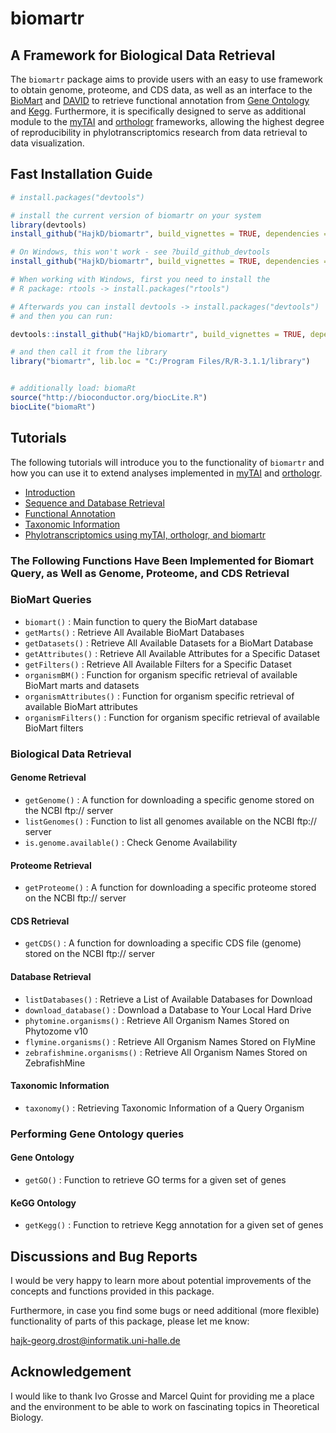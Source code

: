 biomartr
========

## A Framework for Biological Data Retrieval

The `biomartr` package aims to provide users with an easy to use framework to obtain genome, proteome, and CDS data, as well as an interface to the [BioMart](http://www.biomart.org/) and [DAVID](http://david.abcc.ncifcrf.gov/) to retrieve functional annotation from [Gene Ontology](http://geneontology.org/page/go-enrichment-analysis) and [Kegg](http://www.genome.jp/kegg/). Furthermore, it is specifically designed to serve as additional module to
the [myTAI](https://github.com/HajkD/myTAI) and [orthologr](https://github.com/HajkD/orthologr) frameworks, allowing the highest degree of reproducibility in phylotranscriptomics research from data retrieval to data visualization.


## Fast Installation Guide

```r
# install.packages("devtools")

# install the current version of biomartr on your system
library(devtools)
install_github("HajkD/biomartr", build_vignettes = TRUE, dependencies = TRUE)

# On Windows, this won't work - see ?build_github_devtools
install_github("HajkD/biomartr", build_vignettes = TRUE, dependencies = TRUE)

# When working with Windows, first you need to install the
# R package: rtools -> install.packages("rtools")

# Afterwards you can install devtools -> install.packages("devtools")
# and then you can run:

devtools::install_github("HajkD/biomartr", build_vignettes = TRUE, dependencies = TRUE)

# and then call it from the library
library("biomartr", lib.loc = "C:/Program Files/R/R-3.1.1/library")


# additionally load: biomaRt
source("http://bioconductor.org/biocLite.R")
biocLite("biomaRt")

```

## Tutorials

The following tutorials will introduce you to the
functionality of `biomartr` and how you can use it to extend
analyses implemented in [myTAI](http://cran.r-project.org/web/packages/myTAI/index.html) and [orthologr](https://github.com/HajkD/orthologr).

- [Introduction](https://github.com/HajkD/biomartr/tree/master/vignettes/Introduction.Rmd)
- [Sequence and Database Retrieval](https://github.com/HajkD/biomartr/tree/master/vignettes/Sequence_Retrieval.Rmd)
- [Functional Annotation](https://github.com/HajkD/biomartr/tree/master/vignettes/Functional_Annotation.Rmd)
- [Taxonomic Information](https://github.com/HajkD/biomartr/tree/master/vignettes/Taxonomy.Rmd)
- [Phylotranscriptomics using myTAI, orthologr, and biomartr](https://github.com/HajkD/biomartr/tree/master/vignettes/Phylotranscriptomics.Rmd)


### The Following Functions Have Been Implemented for Biomart Query, as Well as Genome, Proteome, and CDS Retrieval

### BioMart Queries

* `biomart()` : Main function to query the BioMart database
* `getMarts()` : Retrieve All Available BioMart Databases
* `getDatasets()` : Retrieve All Available Datasets for a BioMart Database
* `getAttributes()` : Retrieve All Available Attributes for a Specific Dataset
* `getFilters()` : Retrieve All Available Filters for a Specific Dataset
* `organismBM()` : Function for organism specific retrieval of available BioMart marts and datasets
* `organismAttributes()` : Function for organism specific retrieval of available BioMart attributes
* `organismFilters()` : Function for organism specific retrieval of available BioMart filters


### Biological Data Retrieval

#### Genome Retrieval

* `getGenome()` : A function for downloading a specific genome stored on the NCBI ftp:// server
* `listGenomes()` : Function to list all genomes available on the NCBI ftp:// server
* `is.genome.available()` : Check Genome Availability
#### Proteome Retrieval

* `getProteome()` : A function for downloading a specific proteome stored on the NCBI ftp:// server

#### CDS Retrieval

* `getCDS()` : A function for downloading a specific CDS file (genome) stored on the NCBI ftp:// server

#### Database Retrieval

* `listDatabases()` : Retrieve a List of Available Databases for Download
* `download_database()` : Download a Database to Your Local Hard Drive
* `phytomine.organisms()` : Retrieve All Organism Names Stored on Phytozome v10
* `flymine.organisms()` : Retrieve All Organism Names Stored on FlyMine
* `zebrafishmine.organisms()` : Retrieve All Organism Names Stored on ZebrafishMine


#### Taxonomic Information

* `taxonomy()` : Retrieving Taxonomic Information of a Query Organism

### Performing Gene Ontology queries

#### Gene Ontology

* `getGO()` : Function to retrieve GO terms for a given set of genes

#### KeGG Ontology

* `getKegg()` : Function to retrieve Kegg annotation for a given set of genes

## Discussions and Bug Reports

I would be very happy to learn more about potential improvements of the concepts and functions
provided in this package.

Furthermore, in case you find some bugs or need additional (more flexible) functionality of parts
of this package, please let me know:

hajk-georg.drost@informatik.uni-halle.de


## Acknowledgement

I would like to thank Ivo Grosse and Marcel Quint for providing me a place and the environment to be able to work on 
fascinating topics in Theoretical Biology.
